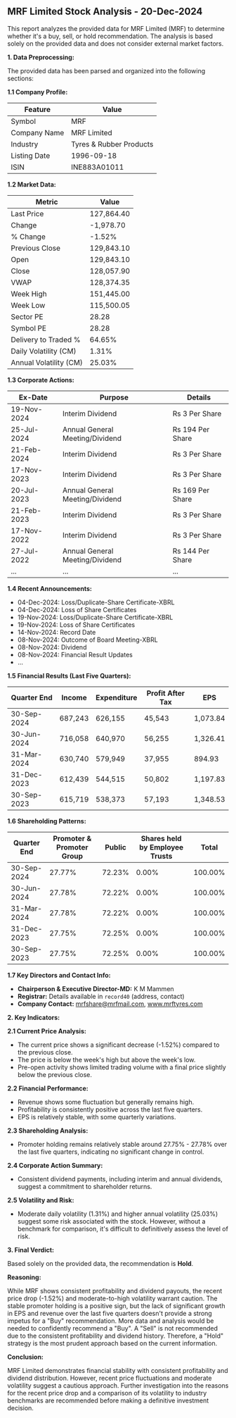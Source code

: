 ## MRF Limited Stock Analysis - 20-Dec-2024

This report analyzes the provided data for MRF Limited (MRF) to determine whether it's a buy, sell, or hold recommendation.  The analysis is based solely on the provided data and does not consider external market factors.

**1. Data Preprocessing:**

The provided data has been parsed and organized into the following sections:

**1.1 Company Profile:**

| Feature             | Value                     |
|----------------------|--------------------------|
| Symbol               | MRF                       |
| Company Name         | MRF Limited               |
| Industry             | Tyres & Rubber Products   |
| Listing Date         | 1996-09-18                |
| ISIN                  | INE883A01011              |


**1.2 Market Data:**

| Metric                | Value          |
|------------------------|-----------------|
| Last Price             | 127,864.40      |
| Change                 | -1,978.70       |
| % Change               | -1.52%          |
| Previous Close         | 129,843.10      |
| Open                   | 129,843.10      |
| Close                  | 128,057.90      |
| VWAP                  | 128,374.35      |
| Week High              | 151,445.00      |
| Week Low               | 115,500.05      |
| Sector PE              | 28.28           |
| Symbol PE              | 28.28           |
| Delivery to Traded %  | 64.65%          |
| Daily Volatility (CM) | 1.31%           |
| Annual Volatility (CM)| 25.03%          |


**1.3 Corporate Actions:**

| Ex-Date       | Purpose                                      | Details                               |
|---------------|----------------------------------------------|---------------------------------------|
| 19-Nov-2024   | Interim Dividend                             | Rs 3 Per Share                         |
| 25-Jul-2024   | Annual General Meeting/Dividend               | Rs 194 Per Share                       |
| 21-Feb-2024   | Interim Dividend                             | Rs 3 Per Share                         |
| 17-Nov-2023   | Interim Dividend                             | Rs 3 Per Share                         |
| 20-Jul-2023   | Annual General Meeting/Dividend               | Rs 169 Per Share                       |
| 21-Feb-2023   | Interim Dividend                             | Rs 3 Per Share                         |
| 17-Nov-2022   | Interim Dividend                             | Rs 3 Per Share                         |
| 27-Jul-2022   | Annual General Meeting/Dividend               | Rs 144 Per Share                       |
| ...            | ...                                          | ...                                   |


**1.4 Recent Announcements:**

* 04-Dec-2024: Loss/Duplicate-Share Certificate-XBRL
* 04-Dec-2024: Loss of Share Certificates
* 19-Nov-2024: Loss/Duplicate-Share Certificate-XBRL
* 19-Nov-2024: Loss of Share Certificates
* 14-Nov-2024: Record Date
* 08-Nov-2024: Outcome of Board Meeting-XBRL
* 08-Nov-2024: Dividend
* 08-Nov-2024: Financial Result Updates
* ...


**1.5 Financial Results (Last Five Quarters):**

| Quarter End     | Income     | Expenditure | Profit After Tax | EPS       |
|-----------------|------------|-------------|-------------------|------------|
| 30-Sep-2024     | 687,243    | 626,155     | 45,543           | 1,073.84  |
| 30-Jun-2024     | 716,058    | 640,970     | 56,255           | 1,326.41  |
| 31-Mar-2024     | 630,740    | 579,949     | 37,955           | 894.93    |
| 31-Dec-2023     | 612,439    | 544,515     | 50,802           | 1,197.83  |
| 30-Sep-2023     | 615,719    | 538,373     | 57,193           | 1,348.53  |


**1.6 Shareholding Patterns:**

| Quarter End     | Promoter & Promoter Group | Public | Shares held by Employee Trusts | Total |
|-----------------|--------------------------|--------|-----------------------------|-------|
| 30-Sep-2024     | 27.77%                     | 72.23% | 0.00%                        | 100.00%|
| 30-Jun-2024     | 27.78%                     | 72.22% | 0.00%                        | 100.00%|
| 31-Mar-2024     | 27.78%                     | 72.22% | 0.00%                        | 100.00%|
| 31-Dec-2023     | 27.75%                     | 72.25% | 0.00%                        | 100.00%|
| 30-Sep-2023     | 27.75%                     | 72.25% | 0.00%                        | 100.00%|


**1.7 Key Directors and Contact Info:**

* **Chairperson & Executive Director-MD:** K M Mammen
* **Registrar:**  Details available in `record40` (address, contact)
* **Company Contact:** mrfshare@mrfmail.com, www.mrftyres.com


**2. Key Indicators:**

**2.1 Current Price Analysis:**

* The current price shows a significant decrease (-1.52%) compared to the previous close.
* The price is below the week's high but above the week's low.
* Pre-open activity shows limited trading volume with a final price slightly below the previous close.

**2.2 Financial Performance:**

* Revenue shows some fluctuation but generally remains high.
* Profitability is consistently positive across the last five quarters.
* EPS is relatively stable, with some quarterly variations.

**2.3 Shareholding Analysis:**

* Promoter holding remains relatively stable around 27.75% - 27.78% over the last five quarters, indicating no significant change in control.

**2.4 Corporate Action Summary:**

* Consistent dividend payments, including interim and annual dividends, suggest a commitment to shareholder returns.

**2.5 Volatility and Risk:**

* Moderate daily volatility (1.31%) and higher annual volatility (25.03%) suggest some risk associated with the stock.  However, without a benchmark for comparison, it's difficult to definitively assess the level of risk.

**3. Final Verdict:**

Based solely on the provided data, the recommendation is **Hold**.

**Reasoning:**

While MRF shows consistent profitability and dividend payouts, the recent price drop (-1.52%) and moderate-to-high volatility warrant caution.  The stable promoter holding is a positive sign, but the lack of significant growth in EPS and revenue over the last five quarters doesn't provide a strong impetus for a "Buy" recommendation.  More data and analysis would be needed to confidently recommend a "Buy".  A "Sell" is not recommended due to the consistent profitability and dividend history.  Therefore, a "Hold" strategy is the most prudent approach based on the current information.

**Conclusion:**

MRF Limited demonstrates financial stability with consistent profitability and dividend distribution. However, recent price fluctuations and moderate volatility suggest a cautious approach.  Further investigation into the reasons for the recent price drop and a comparison of its volatility to industry benchmarks are recommended before making a definitive investment decision.
